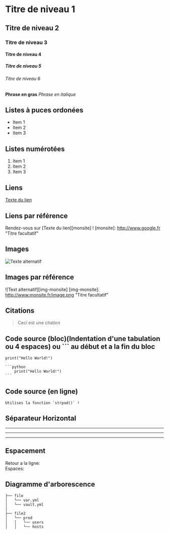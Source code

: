 # Titre de niveau 1
## Titre de niveau 2
### Titre de niveau 3
#### Titre de niveau 4
##### Titre de niveau 5
###### Titre de niveau 6

**Phrase en gras**
_Phrase en italique_

## Listes à puces ordonées
* Item 1
* Item 2
* Item 3

## Listes numérotées
1. Item 1
2. Item 2
3. Item 3

## Liens
[Texte du lien](http://www.google.fr "Texte pour le titre, facultatif")

## Liens par référence
Rendez-vous sur [Texte du lien][monsite] !
[monsite]: http://www.google.fr "Titre facultatif"

## Images
![Texte alternatif](http://www.monsite.fr/image.png "Texte pour le titre, facultatif")

## Images par référence
![Text alternatif][img-monsite]
[img-monsite]: http://www.monsite.fr/image.png "Titre facultatif"

## Citations
> Ceci est une citation

## Code source (bloc)(Indentation d'une tabulation ou 4 espaces) ou ``` au début et a la fin du bloc
    print("Hello World!")

    ```python
        print("Hello World!")
    ```    

## Code source (en ligne)
    Utilises la fonction `strpad()` !

## Séparateur Horizontal
---
* * *
- - -

## Espacement
Retour a la ligne: <br/>
Espaces: &nbsp;

## Diagramme d'arborescence

    ├── file
    │   └── var.yml
    │   └── vault.yml
    |
    ├── file2
    │   └── prod
    │   │   └── users
    │   │   └── hosts
